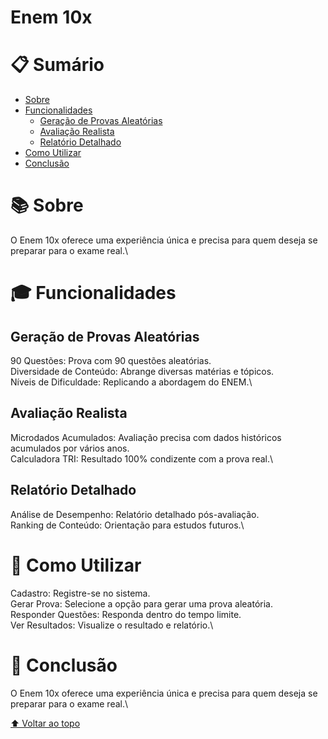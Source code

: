 # Enem 10x

# 📋 Sumário

- [Sobre](#sobre)
- [Funcionalidades](#funcionalidades)
  - [Geração de Provas Aleatórias](#geração-de-provas-aleatórias)
  - [Avaliação Realista](#avaliação-realista)
  - [Relatório Detalhado](#relatório-detalhado)
- [Como Utilizar](#como-utilizar)
- [Conclusão](#conclusão)

# 📚 Sobre <a name="sobre"></a>

O Enem 10x oferece uma experiência única e precisa para quem deseja se preparar para o exame real.\

# 🎓 Funcionalidades <a name="funcionalidades"></a>

## Geração de Provas Aleatórias <a name="geração-de-provas-aleatórias"></a>

90 Questões: Prova com 90 questões aleatórias.\
Diversidade de Conteúdo: Abrange diversas matérias e tópicos.\
Níveis de Dificuldade: Replicando a abordagem do ENEM.\

## Avaliação Realista <a name="avaliação-realista"></a>

Microdados Acumulados: Avaliação precisa com dados históricos acumulados por vários anos.\
Calculadora TRI: Resultado 100% condizente com a prova real.\

## Relatório Detalhado <a name="relatório-detalhado"></a>

Análise de Desempenho: Relatório detalhado pós-avaliação.\
Ranking de Conteúdo: Orientação para estudos futuros.\

# 🚀 Como Utilizar <a name="como-utilizar"></a>

Cadastro: Registre-se no sistema.\
Gerar Prova: Selecione a opção para gerar uma prova aleatória.\
Responder Questões: Responda dentro do tempo limite.\
Ver Resultados: Visualize o resultado e relatório.\

# 🎉 Conclusão <a name="conclusão"></a>

O Enem 10x oferece uma experiência única e precisa para quem deseja se preparar para o exame real.\

[⬆ Voltar ao topo](#enem-10x)
